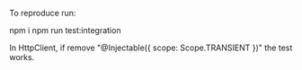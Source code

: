 To reproduce run:

npm i
npm run test:integration

In HttpClient, if remove "@Injectable({ scope: Scope.TRANSIENT })" the test works.
